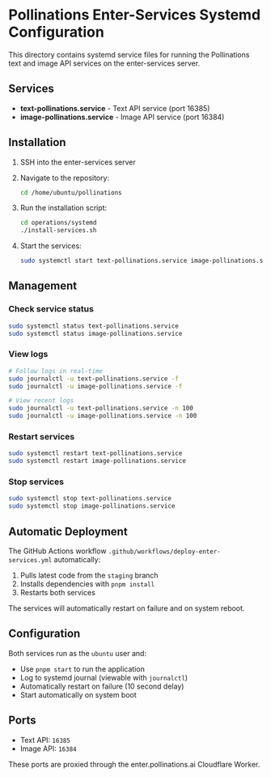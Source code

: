 # Pollinations Enter-Services Systemd Configuration

This directory contains systemd service files for running the Pollinations text and image API services on the enter-services server.

## Services

- **text-pollinations.service** - Text API service (port 16385)
- **image-pollinations.service** - Image API service (port 16384)

## Installation

1. SSH into the enter-services server
2. Navigate to the repository:
   ```bash
   cd /home/ubuntu/pollinations
   ```

3. Run the installation script:
   ```bash
   cd operations/systemd
   ./install-services.sh
   ```

4. Start the services:
   ```bash
   sudo systemctl start text-pollinations.service image-pollinations.service
   ```

## Management

### Check service status
```bash
sudo systemctl status text-pollinations.service
sudo systemctl status image-pollinations.service
```

### View logs
```bash
# Follow logs in real-time
sudo journalctl -u text-pollinations.service -f
sudo journalctl -u image-pollinations.service -f

# View recent logs
sudo journalctl -u text-pollinations.service -n 100
sudo journalctl -u image-pollinations.service -n 100
```

### Restart services
```bash
sudo systemctl restart text-pollinations.service
sudo systemctl restart image-pollinations.service
```

### Stop services
```bash
sudo systemctl stop text-pollinations.service
sudo systemctl stop image-pollinations.service
```

## Automatic Deployment

The GitHub Actions workflow `.github/workflows/deploy-enter-services.yml` automatically:
1. Pulls latest code from the `staging` branch
2. Installs dependencies with `pnpm install`
3. Restarts both services

The services will automatically restart on failure and on system reboot.

## Configuration

Both services run as the `ubuntu` user and:
- Use `pnpm start` to run the application
- Log to systemd journal (viewable with `journalctl`)
- Automatically restart on failure (10 second delay)
- Start automatically on system boot

## Ports

- Text API: `16385`
- Image API: `16384`

These ports are proxied through the enter.pollinations.ai Cloudflare Worker.
